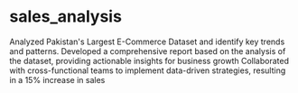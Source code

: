 # sales_analysis
Analyzed Pakistan's Largest E-Commerce  Dataset and identify key trends and patterns.  Developed a comprehensive report based on  the analysis of the dataset, providing  actionable insights for business growth  Collaborated with cross-functional teams to  implement data-driven strategies, resulting in  a 15% increase in sales
